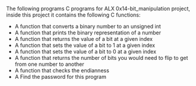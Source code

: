 The following programs C programs for ALX 0x14-bit_manipulation project, inside this project it contains the following C functions:

* A function that converts a binary number to an unsigned int
* A function that prints the binary representation of a number
* A function that returns the value of a bit at a given index
* A function that sets the value of a bit to 1 at a given index
* A function that sets the value of a bit to 0 at a given index
* A function that returns the number of bits you would need to flip to get from one number to another
* A function that checks the endianness
* A Find the password for this program
